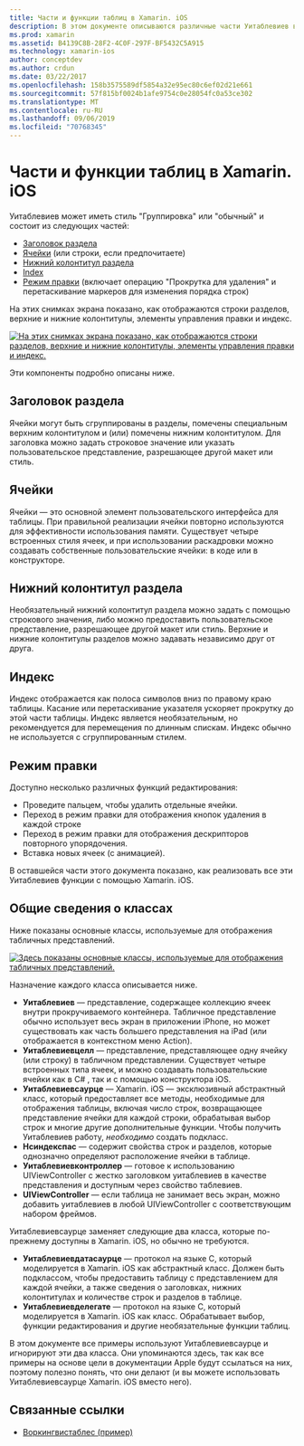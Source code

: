```yaml
---
title: Части и функции таблиц в Xamarin. iOS
description: В этом документе описываются различные части Уитаблевиев в iOS. В нем рассматриваются заголовки разделов, ячейки, нижние колонтитулы разделов, индекс и режим редактирования.
ms.prod: xamarin
ms.assetid: B4139C8B-28F2-4C0F-297F-BF5432C5A915
ms.technology: xamarin-ios
author: conceptdev
ms.author: crdun
ms.date: 03/22/2017
ms.openlocfilehash: 158b3575589df5854a32e95ec80c6ef02d21e661
ms.sourcegitcommit: 57f815bf0024b1afe9754c0e28054fc0a53ce302
ms.translationtype: MT
ms.contentlocale: ru-RU
ms.lasthandoff: 09/06/2019
ms.locfileid: "70768345"
---
```

# <a name="table-parts-and-functionality-in-xamarinios"></a>Части и функции таблиц в Xamarin. iOS

Уитаблевиев может иметь стиль "Группировка" или "обычный" и состоит из следующих частей:

- [Заголовок раздела](#Section_Header)
- [Ячейки](#Cells) (или строки, если предпочитаете)
- [Нижний колонтитул раздела](#Section_Footer)
- [Index](#Index)
- [Режим правки](#Edit_Features) (включает операцию "Прокрутка для удаления" и перетаскивание маркеров для изменения порядка строк) 

На этих снимках экрана показано, как отображаются строки разделов, верхние и нижние колонтитулы, элементы управления правки и индекс.

 [![](table-parts-and-functionality-images/image1a.png "На этих снимках экрана показано, как отображаются строки разделов, верхние и нижние колонтитулы, элементы управления правки и индекс.")](table-parts-and-functionality-images/image1a.png#lightbox)

Эти компоненты подробно описаны ниже.

<a name="Section_Header" />

## <a name="section-header"></a>Заголовок раздела

Ячейки могут быть сгруппированы в разделы, помечены специальным верхним колонтитулом и (или) помечены нижним колонтитулом. Для заголовка можно задать строковое значение или указать пользовательское представление, разрешающее другой макет или стиль.

<a name="Cells" />

## <a name="cells"></a>Ячейки

Ячейки — это основной элемент пользовательского интерфейса для таблицы. При правильной реализации ячейки повторно используются для эффективности использования памяти. Существует четыре встроенных стиля ячеек, и при использовании раскадровки можно создавать собственные пользовательские ячейки: в коде или в конструкторе.

<a name="Section_Footer"/>

## <a name="section-footer"></a>Нижний колонтитул раздела

Необязательный нижний колонтитул раздела можно задать с помощью строкового значения, либо можно предоставить пользовательское представление, разрешающее другой макет или стиль. Верхние и нижние колонтитулы разделов можно задавать независимо друг от друга.

<a name="Index" />

## <a name="index"></a>Индекс

Индекс отображается как полоса символов вниз по правому краю таблицы.
Касание или перетаскивание указателя ускоряет прокрутку до этой части таблицы. Индекс является необязательным, но рекомендуется для перемещения по длинным спискам. Индекс обычно не используется с сгруппированным стилем.

<a name="Edit_Features" />

## <a name="editing-mode"></a>Режим правки

Доступно несколько различных функций редактирования:

- Проведите пальцем, чтобы удалить отдельные ячейки.
- Переход в режим правки для отображения кнопок удаления в каждой строке 
- Переход в режим правки для отображения дескрипторов повторного упорядочения. 
- Вставка новых ячеек (с анимацией).

В оставшейся части этого документа показано, как реализовать все эти Уитаблевиев функции с помощью Xamarin. iOS.

## <a name="classes-overview"></a>Общие сведения о классах

Ниже показаны основные классы, используемые для отображения табличных представлений.

[![](table-parts-and-functionality-images/classdiagram.png "Здесь показаны основные классы, используемые для отображения табличных представлений.")](table-parts-and-functionality-images/classdiagram.png#lightbox)

Назначение каждого класса описывается ниже.

- **Уитаблевиев** — представление, содержащее коллекцию ячеек внутри прокручиваемого контейнера. Табличное представление обычно использует весь экран в приложении iPhone, но может существовать как часть большего представления на iPad (или отображается в контекстном меню Action). 
- **Уитаблевиевцелл** — представление, представляющее одну ячейку (или строку) в табличном представлении. Существует четыре встроенных типа ячеек, и можно создавать пользовательские ячейки как в C# , так и с помощью конструктора iOS. 
- **Уитаблевиевсаурце** — Xamarin. iOS — эксклюзивный абстрактный класс, который предоставляет все методы, необходимые для отображения таблицы, включая число строк, возвращающее представление ячейки для каждой строки, обрабатывая выбор строк и многие другие дополнительные функции. Чтобы получить Уитаблевиев работу, *необходимо* создать подкласс. 
- **Нсиндекспас** — содержит свойства строк и разделов, которые однозначно определяют расположение ячейки в таблице. 
- **Уитаблевиевконтроллер** — готовое к использованию UIViewController с жестко заголовком уитаблевиев в качестве представления и доступным через свойство таблевиев. 
- **UIViewController** — если таблица не занимает весь экран, можно добавить уитаблевиев в любой UIViewController с соответствующим набором фреймов. 

Уитаблевиевсаурце заменяет следующие два класса, которые по-прежнему доступны в Xamarin. iOS, но обычно не требуются.

- **Уитаблевиевдатасаурце** — протокол на языке C, который моделируется в Xamarin. iOS как абстрактный класс. Должен быть подклассом, чтобы предоставить таблицу с представлением для каждой ячейки, а также сведения о заголовках, нижних колонтитулах и количестве строк и разделов в таблице. 
- **Уитаблевиевделегате** — протокол на языке C, который моделируется в Xamarin. iOS как класс. Обрабатывает выбор, функции редактирования и другие необязательные функции таблиц. 

В этом документе все примеры используют Уитаблевиевсаурце и игнорируют эти два класса. Они упоминаются здесь, так как все примеры на основе цели в документации Apple будут ссылаться на них, поэтому полезно понять, что они делают (и вы можете использовать Уитаблевиевсаурце Xamarin. iOS вместо него).

## <a name="related-links"></a>Связанные ссылки

- [Воркингвистаблес (пример)](https://docs.microsoft.com/samples/xamarin/ios-samples/workingwithtables)
